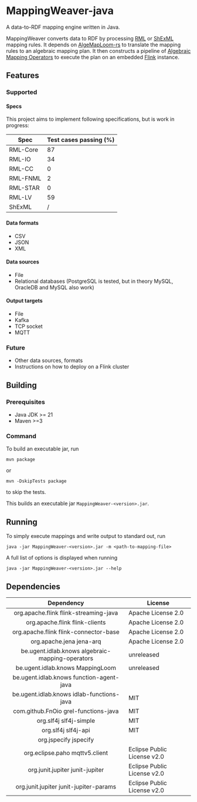 # MappingWeaver-java

A data-to-RDF mapping engine written in Java.

MappingWeaver converts data to RDF by processing [RML](https://github.com/kg-construct) or
[ShExML](https://shexml.herminiogarcia.com/spec/) mapping rules.
It depends on [AlgeMapLoom-rs](https://github.com/RMLio/algemaploom-rs) to translate
the mapping rules to an algebraic mapping plan.
It then constructs a pipeline of [Algebraic Mapping Operators](https://github.com/RMLio/Algebraic-Mapping-Operators)
to execute the plan on an embedded [Flink](https://flink.apache.org/) instance.

## Features

### Supported

#### Specs
This project aims to implement following specifications, but is work in progress:

| Spec     | Test cases passing (%) |
|----------|------------------------|
| RML-Core | 87                     |
| RML-IO   | 34                     |
| RML-CC   | 0                      |
| RML-FNML | 2                      |
| RML-STAR | 0                      |
| RML-LV   | 59                     |
| ShExML   | /                      |

#### Data formats
- CSV
- JSON
- XML

#### Data sources
- File
- Relational databases (PostgreSQL is tested, but in theory MySQL, OracleDB and MySQL also work)

#### Output targets
- File
- Kafka
- TCP socket
- MQTT

### Future

- Other data sources, formats
- Instructions on how to deploy on a Flink cluster

## Building

### Prerequisites

- Java JDK >= 21
- Maven >=3

### Command
To build an executable jar, run
```
mvn package
```
or
```
mvn -DskipTests package
```
to skip the tests.

This builds an executable jar `MappingWeaver-<version>.jar`.

## Running

To simply execute mappings and write output to standard out, run

```
java -jar MappingWeaver-<version>.jar -m <path-to-mapping-file>
```

A full list of options is displayed when running
```
java -jar MappingWeaver-<version>.jar --help
```

## Dependencies

|                             Dependency                             | License                     |
|:------------------------------------------------------------------:|-----------------------------|
|               org.apache.flink flink-streaming-java                | Apache License 2.0          |
|                   org.apache.flink flink-clients                   | Apache License 2.0          |
|               org.apache.flink flink-connector-base                | Apache License 2.0          |
|                      org.apache.jena jena-arq                      | Apache License 2.0          |
|          be.ugent.idlab.knows algebraic-mapping-operators          | unreleased                  |
|                  be.ugent.idlab.knows MappingLoom                  | unreleased                  |
|              be.ugent.idlab.knows function-agent-java              |                             |
|             be.ugent.idlab.knows idlab-functions-java              | MIT                         |
|                com.github.FnOio grel-functions-java                | MIT                         |
|                       org.slf4j slf4j-simple                       | MIT                         |
|                        org.slf4j slf4j-api                         | MIT                         |
|                       org.jspecify jspecify                        |                             |
|                   org.eclipse.paho mqttv5.client                   | Eclipse Public License v2.0 |
|                  org.junit.jupiter junit-jupiter                   | Eclipse Public License v2.0 |
|               org.junit.jupiter junit-jupiter-params               | Eclipse Public License v2.0 | 

